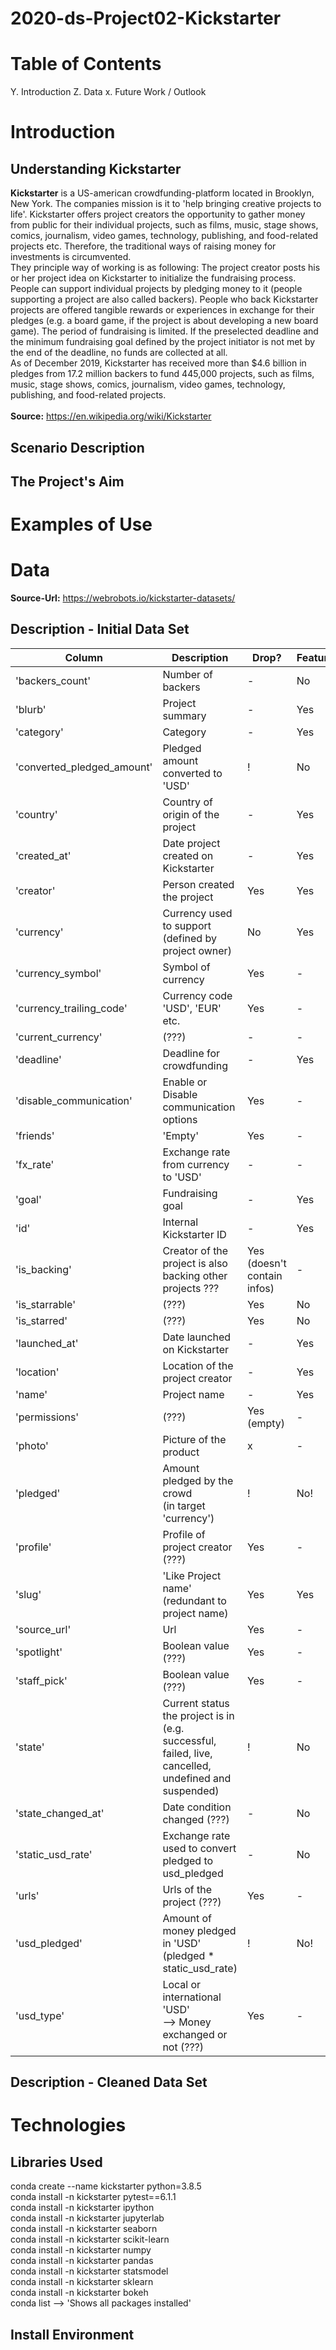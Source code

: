 # 2020-ds-Project02-Kickstarter

# Table of Contents
Y. Introduction
Z. Data
x. Future Work / Outlook

# Introduction
## Understanding Kickstarter
**Kickstarter** is a US-american crowdfunding-platform located in Brooklyn, New York. The companies mission is it to 'help bringing creative projects to life'. Kickstarter offers project creators the opportunity to gather money from public for their individual projects, such as films, music, stage shows, comics, journalism, video games, technology, publishing, and food-related projects etc. Therefore, the traditional ways of raising money for investments is circumvented. <br/>
They principle way of working is as following: The project creator posts his or her project idea on 
Kickstarter to initialize the fundraising process. People can support individual projects by pledging money to it (people supporting a project are also called backers). People who back Kickstarter projects are offered tangible rewards or experiences in exchange for their pledges (e.g. a board game, if the project is about developing a new board game). The period of fundraising is limited. If the preselected deadline and the minimum fundraising goal defined by the project initiator is not met by the end of the deadline, no funds are collected at all. <br/>
As of December 2019, Kickstarter has received more than $4.6 billion in pledges from 17.2 million backers to fund 445,000 projects, such as films, music, stage shows, comics, journalism, video games, technology, publishing, and food-related projects.<br/><br/>
**Source:** https://en.wikipedia.org/wiki/Kickstarter

## Scenario Description

## The Project's Aim


# Examples of Use


# Data
**Source-Url:** https://webrobots.io/kickstarter-datasets/ <br/>
## Description - Initial Data Set

Column | Description | Drop? | Feature
------ | ------ | ------ | ------
'backers_count' | Number of backers | - | No
'blurb' | Project summary | - | Yes
'category' | Category | - | Yes
'converted_pledged_amount' | Pledged amount converted to 'USD' | ! | No
'country' | Country of origin of the project | - | Yes
'created_at' | Date project created on Kickstarter | - | Yes
'creator' | Person created the project | Yes | Yes
'currency' | Currency used to support<br/>(defined by project owner) | No | Yes
'currency_symbol' | Symbol of currency | Yes | -
'currency_trailing_code' | Currency code 'USD', 'EUR' etc. | Yes | -
'current_currency' | (???) | - | -
'deadline' | Deadline for crowdfunding | - | Yes
'disable_communication' | Enable or Disable communication options | Yes | -
'friends' | 'Empty' | Yes | -
'fx_rate' | Exchange rate from currency to 'USD' | - | -
'goal' | Fundraising goal | - | Yes
'id' | Internal Kickstarter ID | - | Yes
'is_backing' | Creator of the project is also backing other projects ??? | Yes<br/>(doesn't contain infos) | -
'is_starrable' | (???) | Yes | No
'is_starred' | (???) | Yes | No
'launched_at' | Date launched on Kickstarter | - | Yes
'location' | Location of the project creator | - | Yes
'name' | Project name | - | Yes
'permissions' | (???) | Yes<br/>(empty) | -
'photo' | Picture of the product | x | -
'pledged' | Amount pledged by the crowd<br/>(in target 'currency') | ! | No!
'profile' | Profile of project creator (???) | Yes | -
'slug' | 'Like Project name'<br/>(redundant to project name) | Yes | Yes
'source_url' | Url | Yes | -
'spotlight' | Boolean value (???) | Yes | -
'staff_pick' | Boolean value (???) | Yes | -
'state' | Current status the project is in<br/>(e.g. successful, failed, live, cancelled, undefined and suspended) | ! | No
'state_changed_at' | Date condition changed (???) | - | No
'static_usd_rate' | Exchange rate used to convert pledged to usd_pledged | - | No
'urls' | Urls of the project (???) | Yes | -
'usd_pledged' | Amount of money pledged in 'USD' (pledged * static_usd_rate) | ! | No!
'usd_type' | Local or international 'USD'<br/>--> Money exchanged or not (???) | Yes | -

## Description - Cleaned Data Set

# Technologies
## Libraries Used
conda create --name kickstarter python=3.8.5<br/>
conda install -n kickstarter pytest==6.1.1<br/>
conda install -n kickstarter ipython<br/>
conda install -n kickstarter jupyterlab<br/>
conda install -n kickstarter seaborn<br/>
conda install -n kickstarter scikit-learn<br/>
conda install -n kickstarter numpy<br/>
conda install -n kickstarter pandas<br/>
conda install -n kickstarter statsmodel<br/>
conda install -n kickstarter sklearn<br/>
conda install -n kickstarter bokeh<br/>
conda list --> 'Shows all packages installed'<br/>

## Install Environment